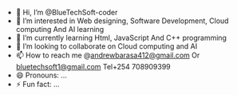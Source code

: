 - 👋 Hi, I’m @BlueTechSoft-coder
- 👀 I’m interested in Web designing, Software Development, Cloud computing And AI learning 
- 🌱 I’m currently learning Html, JavaScript And C++ programming 
- 💞️ I’m looking to collaborate on Cloud computing and AI
- 📫 How to reach me @andrewbarasa412@gmail.com Or bluetechsoft1@gmail.com Tel+254 708909399
- 😄 Pronouns: ...
- ⚡ Fun fact: ...

<!---
BlueTechSoft-coder/BlueTechSoft-coder is a ✨ special ✨ repository because its `README.md` (this file) appears on your GitHub profile.
You can click the Preview link to take a look at your changes.
--->
